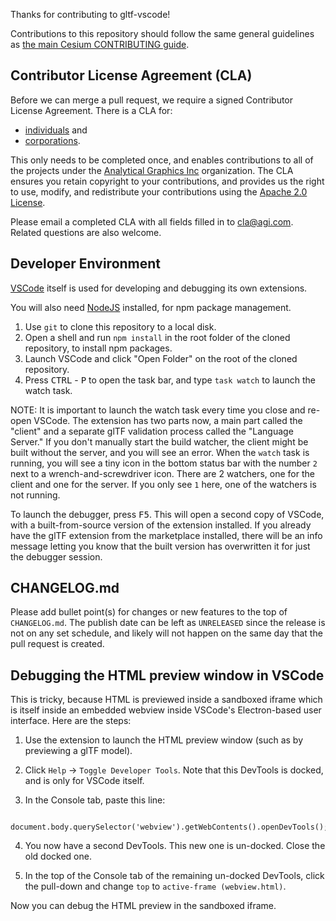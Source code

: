 Thanks for contributing to gltf-vscode!

Contributions to this repository should follow the same general guidelines as [the main Cesium CONTRIBUTING guide](https://github.com/AnalyticalGraphicsInc/cesium/blob/master/CONTRIBUTING.md).

## Contributor License Agreement (CLA)

Before we can merge a pull request, we require a signed Contributor License Agreement.  There is a CLA for:

* [individuals](https://github.com/AnalyticalGraphicsInc/cesium/blob/master/Documentation/Contributors/CLAs/individual-cla-agi-v1.0.txt) and
* [corporations](https://github.com/AnalyticalGraphicsInc/cesium/blob/master/Documentation/Contributors/CLAs/corporate-cla-agi-v1.0.txt).

This only needs to be completed once, and enables contributions to all of the projects under the [Analytical Graphics Inc](https://github.com/AnalyticalGraphicsInc) organization.  The CLA ensures you retain copyright to your contributions, and provides us the right to use, modify, and redistribute your contributions using the [Apache 2.0 License](LICENSE.md).

Please email a completed CLA with all fields filled in to [cla@agi.com](mailto:cla@agi.com).  Related questions are also welcome.

## Developer Environment

[VSCode](https://code.visualstudio.com/) itself is used for developing and debugging its own extensions.

You will also need [NodeJS](https://nodejs.org/en/) installed, for npm package management.

1. Use `git` to clone this repository to a local disk.
2. Open a shell and run `npm install` in the root folder of the cloned repository, to install npm packages.
3. Launch VSCode and click "Open Folder" on the root of the cloned repository.
4. Press <kbd>CTRL</kbd> - <kbd>P</kbd> to open the task bar, and type `task watch` to launch the watch task.

NOTE: It is important to launch the watch task every time you close and re-open VSCode.  The extension has two parts now,
a main part called the "client" and a separate glTF validation process called the "Language Server."  If you don't
manually start the build watcher, the client might be built without the server, and you will see an error.  When the `watch`
task is running, you will see a tiny icon in the bottom status bar with the number `2` next to a wrench-and-screwdriver
icon.  There are 2 watchers, one for the client and one for the server.  If you only see `1` here, one of the watchers
is not running.

To launch the debugger, press <kbd>F5</kbd>.  This will open a second copy of VSCode, with a built-from-source version of
the extension installed.  If you already have the glTF extension from the marketplace installed, there will be an info message
letting you know that the built version has overwritten it for just the debugger session.

## CHANGELOG.md

Please add bullet point(s) for changes or new features to the top of `CHANGELOG.md`.  The publish date can be left as `UNRELEASED` since
the release is not on any set schedule, and likely will not happen on the same day that the pull request is created.

## Debugging the HTML preview window in VSCode

This is tricky, because HTML is previewed inside a sandboxed iframe which is itself inside an embedded webview inside
VSCode's Electron-based user interface.  Here are the steps:

1. Use the extension to launch the HTML preview window (such as by previewing a glTF model).

2. Click `Help` -> `Toggle Developer Tools`.  Note that this DevTools is docked, and is only for VSCode itself.

3. In the Console tab, paste this line:

```
    document.body.querySelector('webview').getWebContents().openDevTools();
```

4. You now have a second DevTools.  This new one is un-docked.  Close the old docked one.

5. In the top of the Console tab of the remaining un-docked DevTools, click the pull-down and change `top` to `active-frame (webview.html)`.

Now you can debug the HTML preview in the sandboxed iframe.
